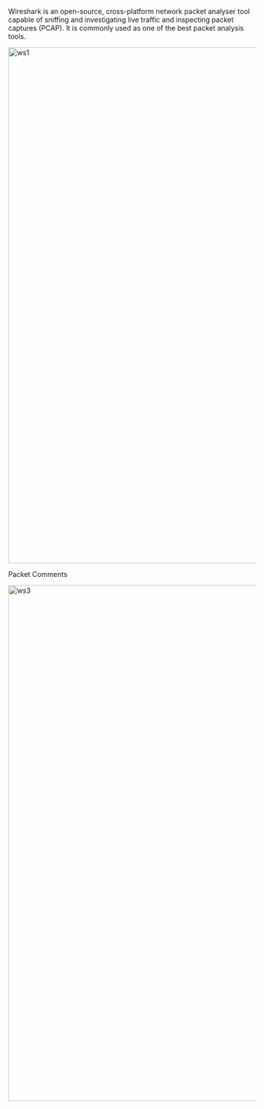 Wireshark is an open-source, cross-platform network packet analyser tool capable of sniffing and investigating live traffic and inspecting packet captures (PCAP). It is commonly used as one of the best packet analysis tools. 

<img width="1680" height="1050" alt="ws1" src="https://github.com/user-attachments/assets/c4dc9fa8-5c8c-4f42-ad58-11d25887ca52" />


Packet Comments

<img width="1680" height="1050" alt="ws3" src="https://github.com/user-attachments/assets/bbccab3f-21d1-4317-a602-676a21219bac" />
